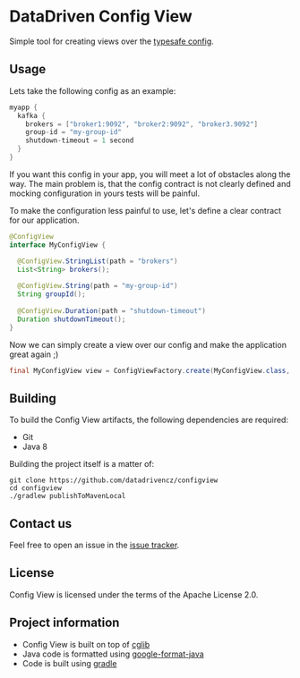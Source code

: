 # DataDriven Config View

Simple tool for creating views over the [typesafe config](https://github.com/lightbend/config).

## Usage

Lets take the following config as an example:

```java
myapp {
  kafka {
    brokers = ["broker1:9092", "broker2:9092", "broker3.9092"]
    group-id = "my-group-id"
    shutdown-timeout = 1 second
  }
}
```

If you want this config in your app, you will meet a lot of obstacles along the way. The main
problem is, that the config contract is not clearly defined and mocking configuration in yours tests
will be painful.

To make the configuration less painful to use, let's define a clear contract for our application.

```java
@ConfigView
interface MyConfigView {

  @ConfigView.StringList(path = "brokers")
  List<String> brokers();
  
  @ConfigView.String(path = "my-group-id")
  String groupId();
  
  @ConfigView.Duration(path = "shutdown-timeout")
  Duration shutdownTimeout();
}
```

Now we can simply create a view over our config and make the application great again ;)

```java
final MyConfigView view = ConfigViewFactory.create(MyConfigView.class, config, "myapp.kafka");
```

## Building

To build the Config View artifacts, the following dependencies are required:
- Git
- Java 8

Building the project itself is a matter of:

```
git clone https://github.com/datadrivencz/configview
cd configview
./gradlew publishToMavenLocal
```

## Contact us

Feel free to open an issue in the [issue tracker](https://github.com/datadrivencz/configview/issues).

## License

Config View is licensed under the terms of the Apache License 2.0.

## Project information
- Config View is built on top of [cglib](https://github.com/cglib/cglib)
- Java code is formatted using [google-format-java](https://github.com/google/google-java-format)
- Code is built using [gradle](https://gradle.org/)
